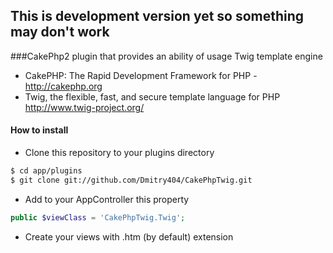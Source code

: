 ## This is development version yet so something may don't work

###CakePhp2 plugin that provides an ability of usage Twig template engine

- CakePHP: The Rapid Development Framework for PHP - http://cakephp.org
- Twig, the flexible, fast, and secure template language for PHP http://www.twig-project.org/

#### How to install

* Clone this repository to your plugins directory

```bash
$ cd app/plugins 
$ git clone git://github.com/Dmitry404/CakePhpTwig.git
```

* Add to your AppController this property

```php
public $viewClass = 'CakePhpTwig.Twig';
```

* Create your views with .htm (by default) extension

